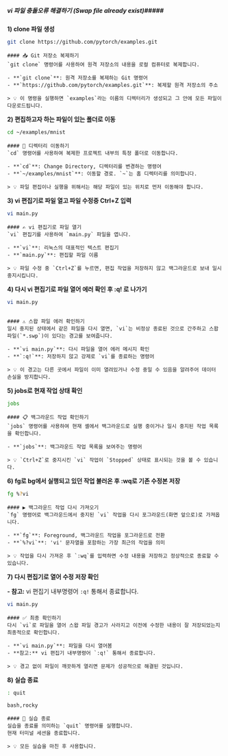 ##### vi 파일 충돌오류 해결하기 (Swap file already exist)#####

**1) clone 파일 생성**

```bash
git clone https://github.com/pytorch/examples.git
```
```desc
#### 📥 Git 저장소 복제하기
`git clone` 명령어를 사용하여 원격 저장소의 내용을 로컬 컴퓨터로 복제합니다.

- **`git clone`**: 원격 저장소를 복제하는 Git 명령어
- **`https://github.com/pytorch/examples.git`**: 복제할 원격 저장소의 주소

> 💡 이 명령을 실행하면 `examples`라는 이름의 디렉터리가 생성되고 그 안에 모든 파일이 다운로드됩니다.
```

**2) 편집하고자 하는 파일이 있는 폴더로 이동**


```bash
cd ~/examples/mnist
```
```desc
#### 📁 디렉터리 이동하기
`cd` 명령어를 사용하여 복제한 프로젝트 내부의 특정 폴더로 이동합니다.

- **`cd`**: Change Directory, 디렉터리를 변경하는 명령어
- **`~/examples/mnist`**: 이동할 경로. `~`는 홈 디렉터리를 의미합니다.

> 💡 파일 편집이나 실행을 위해서는 해당 파일이 있는 위치로 먼저 이동해야 합니다.
```


**3) vi 편집기로 파일 열고 파일 수정중 Ctrl+Z 입력**

```bash
vi main.py
```
```desc
#### ✍️ vi 편집기로 파일 열기
`vi` 편집기를 사용하여 `main.py` 파일을 엽니다.

- **`vi`**: 리눅스의 대표적인 텍스트 편집기
- **`main.py`**: 편집할 파일 이름

> 💡 파일 수정 중 `Ctrl+Z`를 누르면, 편집 작업을 저장하지 않고 백그라운드로 보내 일시 중지시킵니다.
```

**4) 다시 vi 편집기로 파일 열어 에러 확인 후 :q! 로 나가기**
```bash
vi main.py
```
```no-err-check
```
```desc
#### ⚠️ 스왑 파일 에러 확인하기
일시 중지된 상태에서 같은 파일을 다시 열면, `vi`는 비정상 종료된 것으로 간주하고 스왑 파일(`*.swp`)이 있다는 경고를 보여줍니다.

- **`vi main.py`**: 다시 파일을 열어 에러 메시지 확인
- **`:q!`**: 저장하지 않고 강제로 `vi`를 종료하는 명령어

> 💡 이 경고는 다른 곳에서 파일이 이미 열려있거나 수정 중일 수 있음을 알려주어 데이터 손실을 방지합니다.
```

**5) jobs로 현재 작업 상태 확인**

```bash
jobs
```
```desc
#### 📋 백그라운드 작업 확인하기
`jobs` 명령어를 사용하여 현재 셸에서 백그라운드로 실행 중이거나 일시 중지된 작업 목록을 확인합니다.

- **`jobs`**: 백그라운드 작업 목록을 보여주는 명령어

> 💡 `Ctrl+Z`로 중지시킨 `vi` 작업이 `Stopped` 상태로 표시되는 것을 볼 수 있습니다.
```


**6) fg로 bg에서 실행되고 있던 작업 불러온 후 :wq로 기존 수정본 저장**

```bash
fg %?vi
```
```desc
#### ▶️ 백그라운드 작업 다시 가져오기
`fg` 명령어로 백그라운드에서 중지된 `vi` 작업을 다시 포그라운드(화면 앞으로)로 가져옵니다.

- **`fg`**: Foreground, 백그라운드 작업을 포그라운드로 전환
- **`%?vi`**: 'vi' 문자열을 포함하는 가장 최근의 작업을 의미

> 💡 작업을 다시 가져온 후 `:wq`를 입력하면 수정 내용을 저장하고 정상적으로 종료할 수 있습니다.
```

**7) 다시 편집기로 열어 수정 저장 확인**

**- 참고:** vi 편집기 내부명령어 `:q!` 통해서 종료합니다.

```bash
vi main.py
```
```desc
#### ✅ 최종 확인하기
다시 `vi`로 파일을 열어 스왑 파일 경고가 사라지고 이전에 수정한 내용이 잘 저장되었는지 최종적으로 확인합니다.

- **`vi main.py`**: 파일을 다시 열어봄
- **참고:** vi 편집기 내부명령어 `:q!` 통해서 종료합니다.

> 💡 경고 없이 파일이 깨끗하게 열리면 문제가 성공적으로 해결된 것입니다.
```

**8) 실습 종료**

```bash
: quit
```

```tech
bash,rocky
```

```desc
#### 👋 실습 종료
실습을 종료를 의미하는 `quit` 명령어를 실행합니다.
현재 터미널 세션을 종료합니다.

> 💡 모든 실습을 마친 후 사용합니다.
```